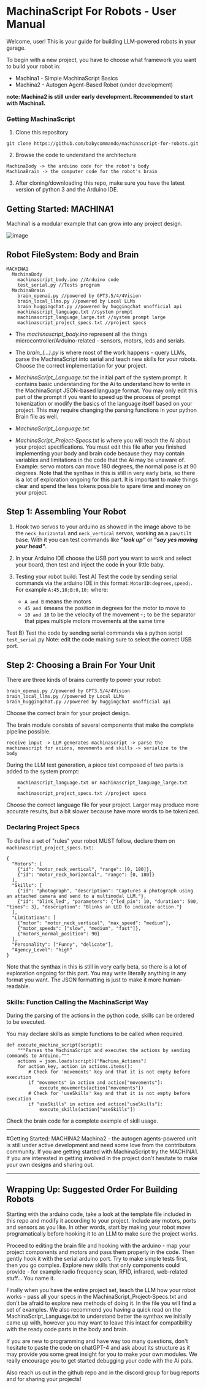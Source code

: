 # MachinaScript For Robots - User Manual
Welcome, user! This is your guide for building LLM-powered robots in your garage.

To begin with a new project, you have to choose what framework you want to build your robot in:
- Machina1 - Simple MachinaScript Basics
- Machina2 - Autogen Agent-Based Robot (under development)

**note: Machina2 is still under early development. Recommended to start with Machina1.**

### Getting MachinaScript
1. Clone this repository
```
git clone https://github.com/babycommando/machinascript-for-robots.git
```

2. Browse the code to understand the architecture
```
MachinaBody -> the arduino code for the robot's body
MachinaBrain -> the computer code for the robot's brain
```

3. After cloning/downloading this repo, make sure you have the latest version of python 3 and the Arduino IDE.

## Getting Started: MACHINA1
Machina1 is a modular example that can grow into any project design.

![image](https://i.imgur.com/TOYmnXb.png)

## Robot FileSystem: Body and Brain
```
MACHINA1
  MachinaBody
    machinascript_body.ino //Arduino code
    test_serial.py //Tests program
  MachinaBrain
    brain_openai.py //powered by GPT3.5/4/4Vision
    brain_local_llms.py //powered by Local LLMs
    brain_huggingchat.py //powered by huggingchat unofficial api
    machinascript_language.txt //system prompt
    machinascript_language_large.txt //system prompt large
    machinascript_project_specs.txt //project specs
```

- The *machinascript_body.ino* represent all the things microcontroller/Arduino-related - sensors, motors, leds and serials.

- The *brain_(...).py* is where most of the work happens - query LLMs, parse the MachinaScript into serial and teach new skills for your robots. Choose the correct implementation for your project.

- *MachinaScript_Language.txt* the initial part of the system prompt. It contains basic understanding for the Ai to understand how to write in the MachinaScript JSON-based language format. You may only edit this part of the prompt if you want to speed up the process of prompt tokenization or modify the basics of the language itself based on your project. This may require changing the parsing functions in your python Brain file as well.

- *MachinaScript_Language.txt* 

- *MachinaScript_Project-Specs.txt* is where you will teach the Ai about your project specifications. You must edit this file after you finished implementing your body and brain code because they may contain variables and limitations in the code that the Ai may be unaware of. Example: servo motors can move 180 degrees, the normal pose is at 90 degrees. Note that the synthax in this is still in very early beta, so there is a lot of exploration ongoing for this part. It is important to make things clear and spend the less tokens possible to spare time and money on your project.

## Step 1: Assembling Your Robot
1. Hook two servos to your arduino as showed in the image above to be the `neck_horizontal` and `neck_vertical` servos, working as a `pan/tilt` base. With it you can test commands like ***"look up"*** or ***"say yes moving your head"***.

2. In your Arduino IDE choose the USB port you want to work and select your board, then test and inject the code in your little baby.

3. Testing your robot build:
  Test A) Test the code by sending serial commands via the arduino IDE in this format: `MotorID:degrees,speed;`.
    For example `A:45,10;B:0,10;` where:
      - `A and B` means the motors
      - `45 and 0`means the position in degrees for the motor to move to
      - `10 and 10` to be the velocity of the movement
      -`;` to be the separator that pipes multiple motors movements at the same time
  
  Test B) Test the code by sending serial commands via a python script `test_serial`.py
  Note: edit the code making sure to select the correct USB port.

## Step 2: Choosing a Brain For Your Unit
There are three kinds of brains currently to power your robot:
```
brain_openai.py //powered by GPT3.5/4/4Vision
brain_local_llms.py //powered by Local LLMs
brain_huggingchat.py //powered by huggingchat unofficial api
```
Choose the correct brain for your project design.

The brain module consists of several components that make the complete pipeline possible.

```
receive input -> LLM generates machinascript -> parse the machinascript for acions, movements and skills -> serialize to the body
```

During the LLM text generation, a piece text composed of two parts is added to the system prompt:
```
    machinascript_language.txt or machinascript_language_large.txt 
    +
    machinascript_project_specs.txt //project specs
```
Choose the correct language file for your project. Larger may produce more accurate results, but a bit slower because have more words to be tokenized.

### Declaring Project Specs
To define a set of "rules" your robot MUST follow, declare them on `machinascript_project_specs.txt`:
```
{
  "Motors": [
    {"id": "motor_neck_vertical", "range": [0, 180]},
    {"id": "motor_neck_horizontal", "range": [0, 180]}
  ],
  "Skills": [
    {"id": "photograph", "description": "Captures a photograph using an attached camera and send to a multimodal LLM."},
    {"id": "blink_led", "parameters": {"led_pin": 10, "duration": 500, "times": 3}, "description": "Blinks an LED to indicate action."}
  ],
  "Limitations": [
    {"motor": "motor_neck_vertical", "max_speed": "medium"},
    {"motor_speeds": ["slow", "medium", "fast"]},
    {"motors_normal_position": 90}
  ],
  "Personality": ["Funny", "delicate"],
  "Agency_Level": "high"
}
```
Note that the synthax in this is still in very early beta, so there is a lot of exploration ongoing for this part. You may write literally anything in any format you want. The JSON formatting is just to make it more human-readable.

### Skills: Function Calling the MachinaScript Way
During the parsing of the actions in the python code, skills can be ordered to be executed. 

You may declare skills as simple functions to be called when required.

```
def execute_machina_script(script):
    """Parses the MachinaScript and executes the actions by sending commands to Arduino."""
    actions = json.loads(script)["Machina_Actions"]
    for action_key, action in actions.items():
        # Check for 'movements' key and that it is not empty before execution
        if "movements" in action and action["movements"]:
            execute_movements(action["movements"])
        # Check for 'useSkills' key and that it is not empty before execution
        if "useSkills" in action and action["useSkills"]:
            execute_skills(action["useSkills"])
```
Check the brain code for a complete example of skill usage.

---

#Getting Started: MACHINA2
Machina2 - the autogen agents-powered unit is still under active development and need some love from the contributors community. If you are getting started with MachinaScript try the MACHINA1. If you are interested in getting involved in the project don't hesitate to make your own designs and sharing out.

---

## Wrapping Up: Suggested Order For Building Robots

Starting with the arduino code, take a look at the template file included in this repo and modify it according to your project. Include any motors, ports and sensors as you like. In other words, start by making your robot move programatically before hooking it to an LLM to make sure the project works.

Proceed to editing the brain file and hooking with the arduino - map your project components and motors and pass them properly in the code. Then gently hook it with the serial arduino port. Try to make simple tests first, then you go complex. Explore new skills that only components could provide - for example radio frequency scan, RFID, infrared, web-related stuff... You name it.

Finally when you have the entire project set, teach the LLM how your robot works - pass all your specs in the MachinaScript_Project-Specs.txt and don't be afraid to explore new methods of doing it. In the file you will find a set of examples. We also recommend you having a quick read on the MachinaScript_Language.txt to understand better the synthax we initially came up with, however you may want to leave this intact for compatibility with the ready code parts in the body and brain.

If you are new to programming and have way too many questions, don't hesitate to paste the code on chatGPT-4 and ask about its structure as it may provide you some great insight for you to make your own modules. We really encourage you to get started debugging your code with the Ai pals.

Also reach us out in the github repo and in the discord group for bug reports and for sharing your projects!
